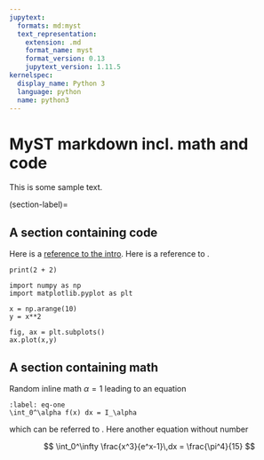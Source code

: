 ```yaml
---
jupytext:
  formats: md:myst
  text_representation:
    extension: .md
    format_name: myst
    format_version: 0.13
    jupytext_version: 1.11.5
kernelspec:
  display_name: Python 3
  language: python
  name: python3
---
```


# MyST markdown incl. math and code

This is some sample text.

(section-label)=
## A section containing code

Here is a [reference to the intro](intro.md). Here is a reference to [](section-label).

```{code-cell}
print(2 + 2)
```

```{code-cell}
import numpy as np
import matplotlib.pyplot as plt

x = np.arange(10)
y = x**2

fig, ax = plt.subplots()
ax.plot(x,y)
```

## A section containing math

Random inline math $\alpha=1$ leading to an equation

```{math}
:label: eq-one
\int_0^\alpha f(x) dx = I_\alpha
```
which can be referred to [](eq-one). Here another equation
without number

$$
  \int_0^\infty \frac{x^3}{e^x-1}\,dx = \frac{\pi^4}{15}
$$

